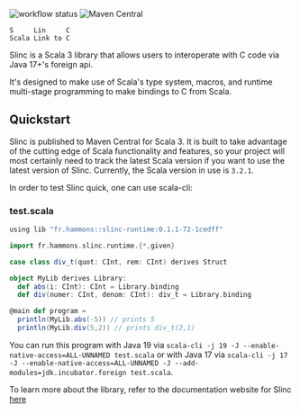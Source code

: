 ![workflow status](https://github.com/markehammons/slinc/actions/workflows/ci.yml/badge.svg)
![Maven Central](https://img.shields.io/maven-central/v/fr.hammons/slinc-runtime_3)

```
S     Lin     C
Scala Link to C
```

Slinc is a Scala 3 library that allows users to interoperate with C code via Java 17+'s foreign api. 

It's designed to make use of Scala's type system, macros, and runtime multi-stage programming to make bindings to C from Scala.

## Quickstart 

Slinc is published to Maven Central for Scala 3. It is built to take advantage of the cutting edge of Scala functionality and features, so your project will most certainly need to track the latest Scala version if you want to use the latest version of Slinc. Currently, the Scala version in use is `3.2.1`. 

In order to test Slinc quick, one can use scala-cli:

### test.scala
```scala
using lib "fr.hammons::slinc-runtime:0.1.1-72-1cedff"

import fr.hammons.slinc.runtime.{*,given}

case class div_t(quot: CInt, rem: CInt) derives Struct

object MyLib derives Library:
  def abs(i: CInt): CInt = Library.binding
  def div(numer: CInt, denom: CInt): div_t = Library.binding

@main def program = 
  println(MyLib.abs(-5)) // prints 5
  println(MyLib.div(5,2)) // prints div_t(2,1)
```

You can run this program with Java 19 via `scala-cli -j 19 -J --enable-native-access=ALL-UNNAMED test.scala` or with Java 17 via `scala-cli -j 17 -J --enable-native-access=ALL-UNNAMED -J --add-modules=jdk.incubator.foreign test.scala`.

To learn more about the library, refer to the documentation website for Slinc [here](https://slinc.hammons.fr/docs/index.html)